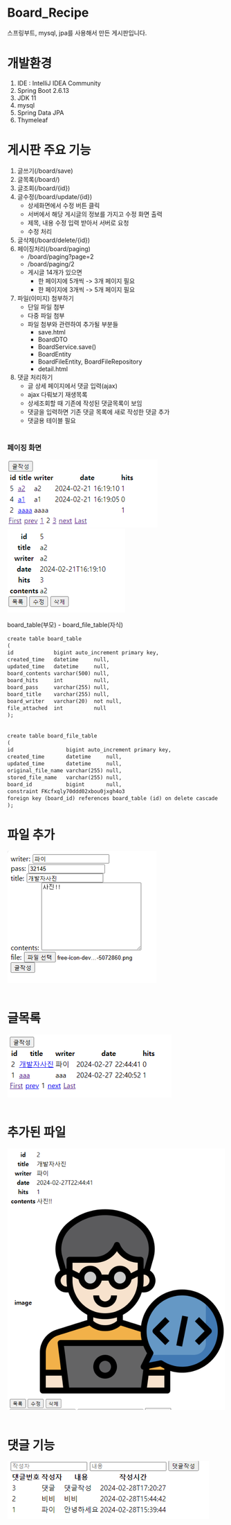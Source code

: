 # Board_Recipe
스프링부트, mysql, jpa를 사용해서 만든 게시판입니다.

# 개발환경
1. IDE : IntelliJ IDEA Community
2. Spring Boot 2.6.13
3. JDK 11
4. mysql
5. Spring Data JPA
6. Thymeleaf

# 게시판 주요 기능
1. 글쓰기(/board/save)
2. 글목록(/board/)
3. 글조회(/board/{id})
4. 글수정(/board/update/{id})
    - 상세화면에서 수정 버튼 클릭
    - 서버에서 해당 게시글의 정보를 가지고 수정 화면 출력
    - 제목, 내용 수정 입력 받아서 서버로 요청
    - 수정 처리
5. 글삭제(/board/delete/{id})
6. 페이징처리(/board/paging)
   - /board/paging?page=2
   - /board/paging/2
   - 게시글 14개가 있으면
     - 한 페이지에 5개씩 -> 3개 페이지 필요
     - 한 페이지에 3개씩 -> 5개 페이지 필요
7. 파일(이미지) 첨부하기
    - 단일 파일 첨부
    - 다중 파일 첨부
    - 파일 첨부와 관련하여 추가될 부분들
      - save.html
      - BoardDTO
      - BoardService.save()
      - BoardEntity
      - BoardFileEntity, BoardFileRepository
      - detail.html
8. 댓글 처리하기
   - 글 상세 페이지에서 댓글 입력(ajax)
   - ajax 다뤄보기 재생목록
   - 상세조회할 때 기존에 작성된 댓글목록이 보임
   - 댓글을 입력하면 기존 댓글 목록에 새로 작성한 댓글 추가
   - 댓글용 테이블 필요
<br> <br>
### 페이징 화면 <br>
![img_1.png](img_1.png)
<br>
![img_2.png](img_2.png)

board_table(부모) - board_file_table(자식)
```
create table board_table
(
id             bigint auto_increment primary key,
created_time   datetime     null,
updated_time   datetime     null,
board_contents varchar(500) null,
board_hits     int          null,
board_pass     varchar(255) null,
board_title    varchar(255) null,
board_writer   varchar(20)  not null,
file_attached  int          null
);


create table board_file_table
(
id                 bigint auto_increment primary key,
created_time       datetime     null,
updated_time       datetime     null,
original_file_name varchar(255) null,
stored_file_name   varchar(255) null,
board_id           bigint       null,
constraint FKcfxqly70ddd02xbou0jxgh4o3
foreign key (board_id) references board_table (id) on delete cascade
);
```


# 파일 추가
![img_3.png](img_3.png)
<br><br>
# 글목록
![img_4.png](img_4.png)
<br><br>
# 추가된 파일
![img_5.png](img_5.png)
<br><br>
# 댓글 기능
![img_6.png](img_6.png)
<br><br>
